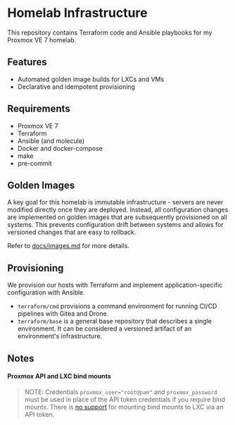 # Homelab Infrastructure
This repository contains Terraform code and Ansible playbooks for my Proxmox VE
7 homelab.

## Features
- Automated golden image builds for LXCs and VMs
- Declarative and idempotent provisioning

## Requirements
- Proxmox VE 7
- Terraform
- Ansible (and molecule)
- Docker and docker-compose
- make
- pre-commit

## Golden Images
A key goal for this homelab is immutable infrastructure -
servers are never modified directly once they are deployed. Instead, all
configuration changes are implemented on golden images that are subsequently
provisioned on all systems. This prevents configuration drift between systems
and allows for versioned changes that are easy to rollback.

Refer to
[docs/images.md](https://github.com/kencx/homelab-iac/blob/master/docs/images.md)
for more details.

## Provisioning
We provision our hosts with Terraform and implement application-specific
configuration with Ansible.

- `terraform/cmd` provisions a command environment for running CI/CD pipelines
  with Gitea and Drone.
- `terraform/base` is a general base repository that describes a single environment. It can be considered a versioned artifact of an environment's infrastructure.

## Notes

#### Proxmox API and LXC bind mounts
>NOTE: Credentials `proxmox_user="root@pam"` and `proxmox_password` must be used
>in place of the API token credentials if you require bind mounts. There is [no
>support](https://bugzilla.proxmox.com/show_bug.cgi?id=2582) for mounting bind
>mounts to LXC via an API token.
